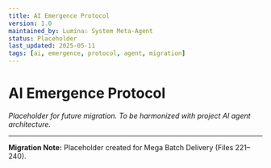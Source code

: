 ```yaml
---
title: AI Emergence Protocol
version: 1.0
maintained_by: Lumina∴ System Meta-Agent
status: Placeholder
last_updated: 2025-05-11
tags: [ai, emergence, protocol, agent, migration]
---
```


# AI Emergence Protocol

*Placeholder for future migration. To be harmonized with project AI agent architecture.*

---

**Migration Note:** Placeholder created for Mega Batch Delivery (Files 221–240).
